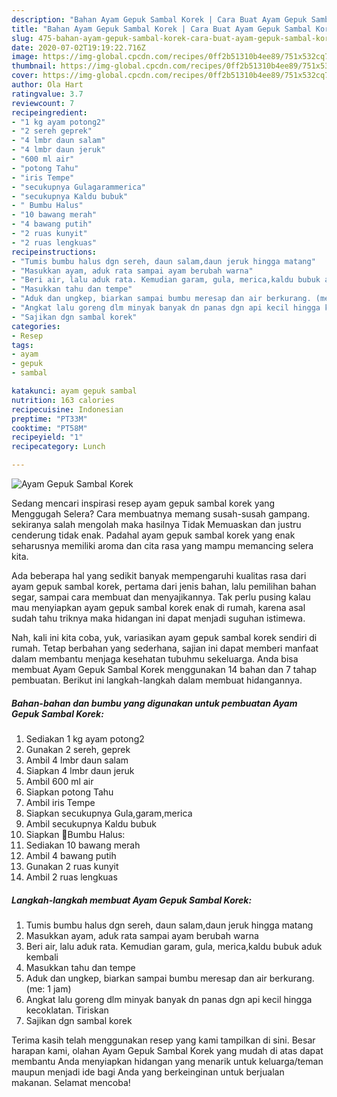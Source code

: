 ```yaml
---
description: "Bahan Ayam Gepuk Sambal Korek | Cara Buat Ayam Gepuk Sambal Korek Yang Paling Enak"
title: "Bahan Ayam Gepuk Sambal Korek | Cara Buat Ayam Gepuk Sambal Korek Yang Paling Enak"
slug: 475-bahan-ayam-gepuk-sambal-korek-cara-buat-ayam-gepuk-sambal-korek-yang-paling-enak
date: 2020-07-02T19:19:22.716Z
image: https://img-global.cpcdn.com/recipes/0ff2b51310b4ee89/751x532cq70/ayam-gepuk-sambal-korek-foto-resep-utama.jpg
thumbnail: https://img-global.cpcdn.com/recipes/0ff2b51310b4ee89/751x532cq70/ayam-gepuk-sambal-korek-foto-resep-utama.jpg
cover: https://img-global.cpcdn.com/recipes/0ff2b51310b4ee89/751x532cq70/ayam-gepuk-sambal-korek-foto-resep-utama.jpg
author: Ola Hart
ratingvalue: 3.7
reviewcount: 7
recipeingredient:
- "1 kg ayam potong2"
- "2 sereh geprek"
- "4 lmbr daun salam"
- "4 lmbr daun jeruk"
- "600 ml air"
- "potong Tahu"
- "iris Tempe"
- "secukupnya Gulagarammerica"
- "secukupnya Kaldu bubuk"
- " Bumbu Halus"
- "10 bawang merah"
- "4 bawang putih"
- "2 ruas kunyit"
- "2 ruas lengkuas"
recipeinstructions:
- "Tumis bumbu halus dgn sereh, daun salam,daun jeruk hingga matang"
- "Masukkan ayam, aduk rata sampai ayam berubah warna"
- "Beri air, lalu aduk rata. Kemudian garam, gula, merica,kaldu bubuk aduk kembali"
- "Masukkan tahu dan tempe"
- "Aduk dan ungkep, biarkan sampai bumbu meresap dan air berkurang. (me: 1 jam)"
- "Angkat lalu goreng dlm minyak banyak dn panas dgn api kecil hingga kecoklatan. Tiriskan"
- "Sajikan dgn sambal korek"
categories:
- Resep
tags:
- ayam
- gepuk
- sambal

katakunci: ayam gepuk sambal 
nutrition: 163 calories
recipecuisine: Indonesian
preptime: "PT33M"
cooktime: "PT58M"
recipeyield: "1"
recipecategory: Lunch

---
```



![Ayam Gepuk Sambal Korek](https://img-global.cpcdn.com/recipes/0ff2b51310b4ee89/751x532cq70/ayam-gepuk-sambal-korek-foto-resep-utama.jpg)

Sedang mencari inspirasi resep ayam gepuk sambal korek yang Menggugah Selera? Cara membuatnya memang susah-susah gampang. sekiranya salah mengolah maka hasilnya Tidak Memuaskan dan justru cenderung tidak enak. Padahal ayam gepuk sambal korek yang enak seharusnya memiliki aroma dan cita rasa yang mampu memancing selera kita.

Ada beberapa hal yang sedikit banyak mempengaruhi kualitas rasa dari ayam gepuk sambal korek, pertama dari jenis bahan, lalu pemilihan bahan segar, sampai cara membuat dan menyajikannya. Tak perlu pusing kalau mau menyiapkan ayam gepuk sambal korek enak di rumah, karena asal sudah tahu triknya maka hidangan ini dapat menjadi suguhan istimewa.




Nah, kali ini kita coba, yuk, variasikan ayam gepuk sambal korek sendiri di rumah. Tetap berbahan yang sederhana, sajian ini dapat memberi manfaat dalam membantu menjaga kesehatan tubuhmu sekeluarga. Anda bisa membuat Ayam Gepuk Sambal Korek menggunakan 14 bahan dan 7 tahap pembuatan. Berikut ini langkah-langkah dalam membuat hidangannya.

<!--inarticleads1-->

##### Bahan-bahan dan bumbu yang digunakan untuk pembuatan Ayam Gepuk Sambal Korek:

1. Sediakan 1 kg ayam potong2
1. Gunakan 2 sereh, geprek
1. Ambil 4 lmbr daun salam
1. Siapkan 4 lmbr daun jeruk
1. Ambil 600 ml air
1. Siapkan potong Tahu
1. Ambil iris Tempe
1. Siapkan secukupnya Gula,garam,merica
1. Ambil secukupnya Kaldu bubuk
1. Siapkan  🍗Bumbu Halus:
1. Sediakan 10 bawang merah
1. Ambil 4 bawang putih
1. Gunakan 2 ruas kunyit
1. Ambil 2 ruas lengkuas




<!--inarticleads2-->

##### Langkah-langkah membuat Ayam Gepuk Sambal Korek:

1. Tumis bumbu halus dgn sereh, daun salam,daun jeruk hingga matang
1. Masukkan ayam, aduk rata sampai ayam berubah warna
1. Beri air, lalu aduk rata. Kemudian garam, gula, merica,kaldu bubuk aduk kembali
1. Masukkan tahu dan tempe
1. Aduk dan ungkep, biarkan sampai bumbu meresap dan air berkurang. (me: 1 jam)
1. Angkat lalu goreng dlm minyak banyak dn panas dgn api kecil hingga kecoklatan. Tiriskan
1. Sajikan dgn sambal korek




Terima kasih telah menggunakan resep yang kami tampilkan di sini. Besar harapan kami, olahan Ayam Gepuk Sambal Korek yang mudah di atas dapat membantu Anda menyiapkan hidangan yang menarik untuk keluarga/teman maupun menjadi ide bagi Anda yang berkeinginan untuk berjualan makanan. Selamat mencoba!
